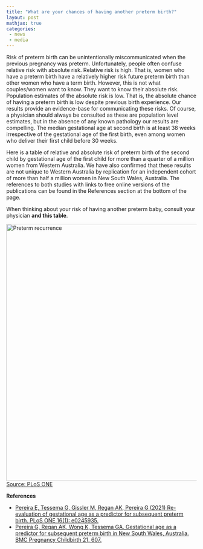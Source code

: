 ```yaml
---
title: "What are your chances of having another preterm birth?"
layout: post
mathjax: true
categories: 
 - news
 - media
---
```


Risk of preterm birth can be unintentionally miscommunicated when the previous pregnancy was preterm. Unfortunately, people often confuse relative risk with absolute risk. Relative risk is high. That is, women who have a preterm birth have a relatively higher risk future preterm birth than other women who have a term birth. However, this is not what couples/women want to know. They want to know their absolute risk. Population estimates of the absolute risk is low.  That is, the absolute chance of having a preterm birth is low despite previous birth experience. Our results provide an evidence-base for communicating these risks. Of course, a physician should always be consulted as these are population level estimates, but in the absence of any known pathology our results are compelling. The median gestational age at second birth is at least 38 weeks irrespective of the gestational age of the first birth, even among women who deliver their first child before 30 weeks.

Here is a table of relative and absolute risk of preterm birth of the second child by gestational age of the first child for more than a quarter of a million women from Western Australia. We have also confirmed that these results are not unique to Western Australia by replication for an independent cohort of more than half a million women in New South Wales, Australia. The references to both studies with links to free online versions of the publications can be found in the References section at the bottom of the page.

When thinking about your risk of having another preterm baby, consult your physician **and this table**.

<a href="https://doi.org/10.1371/journal.pone.0245935"><img src="https://pereiralab.github.io/assets/pretermrecurrenceplos1.png" width="680" alt="Preterm recurrence"></a>   
[Source: PLoS ONE](https://doi.org/10.1371/journal.pone.0245935)
 

**References**
* [Pereira E, Tessema G, Gissler M, Regan AK, Pereira G (2021) Re-evaluation of gestational age as a predictor for subsequent preterm birth. PLoS ONE 16(1): e0245935.](https://doi.org/10.1371/journal.pone.0245935)
* [Pereira G, Regan AK, Wong K, Tessema GA. Gestational age as a predictor for subsequent preterm birth in New South Wales, Australia. BMC Pregnancy Childbirth 21, 607.](https://doi.org/10.1186/s12884-021-04084-x)
